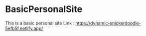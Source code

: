 # BasicPersonalSite
This is a basic personal site
Link : https://dynamic-snickerdoodle-5efb5f.netlify.app/
